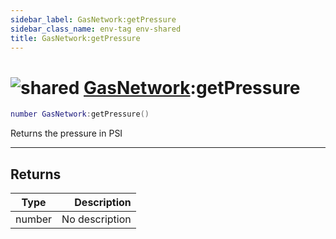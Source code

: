 ```yaml
---
sidebar_label: GasNetwork:getPressure
sidebar_class_name: env-tag env-shared
title: GasNetwork:getPressure
---
```


# <img src='/img/wiki/shared.png' alt='shared' classname='env-tag' /> [GasNetwork](../gasnetwork/README.md):getPressure

```lua
number GasNetwork:getPressure()
```

Returns the pressure in PSI<br/>

-----------------
## Returns

| Type   | Description |
| ------ | ----------: |
| number | No description |
